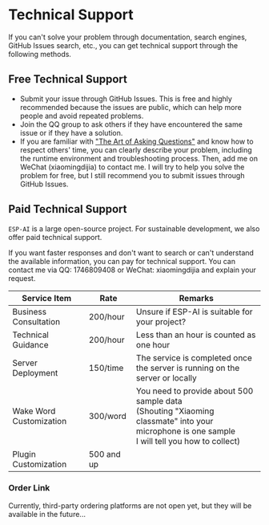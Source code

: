 # Technical Support

If you can't solve your problem through documentation, search engines, GitHub Issues search, etc., you can get technical support through the following methods.

## Free Technical Support

- Submit your issue through GitHub Issues. This is free and highly recommended because the issues are public, which can help more people and avoid repeated problems.
- Join the QQ group to ask others if they have encountered the same issue or if they have a solution.
- If you are familiar with <a href="https://zhuanlan.zhihu.com/p/25258228">"The Art of Asking Questions"</a> and know how to respect others' time, you can clearly describe your problem, including the runtime environment and troubleshooting process. Then, add me on WeChat (xiaomingdijia) to contact me. I will try to help you solve the problem for free, but I still recommend you to submit issues through GitHub Issues.

## Paid Technical Support

`ESP-AI` is a large open-source project. For sustainable development, we also offer paid technical support.

If you want faster responses and don't want to search or can't understand the available information, you can pay for technical support. You can contact me via QQ: 1746809408 or WeChat: xiaomingdijia and explain your request.

| Service Item       | Rate       | Remarks                                                                                   |
| ------------------ | ---------- | ----------------------------------------------------------------------------------------- |
| Business Consultation | 200/hour | Unsure if ESP-AI is suitable for your project?                                            |
| Technical Guidance | 200/hour   | Less than an hour is counted as one hour                                                  |
| Server Deployment  | 150/time   | The service is completed once the server is running on the server or locally               |
| Wake Word Customization | 300/word | You need to provide about 500 sample data<br/>(Shouting "Xiaoming classmate" into your microphone is one sample<br/>I will tell you how to collect) |
| Plugin Customization | 500 and up | |

### Order Link

Currently, third-party ordering platforms are not open yet, but they will be available in the future...